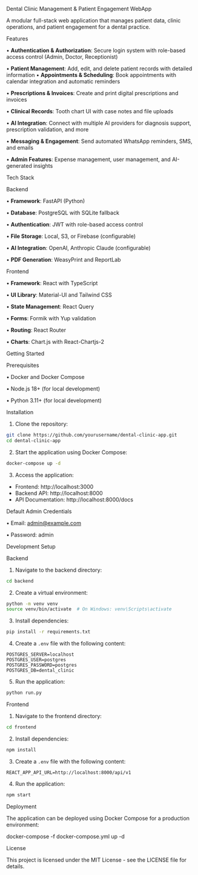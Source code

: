 Dental Clinic Management & Patient Engagement WebApp

A modular full-stack web application that manages patient data, clinic operations, and patient engagement for a dental practice.


Features

• **Authentication & Authorization**: Secure login system with role-based access control (Admin, Doctor, Receptionist)

• **Patient Management**: Add, edit, and delete patient records with detailed information
• **Appointments & Scheduling**: Book appointments with calendar integration and automatic reminders

• **Prescriptions & Invoices**: Create and print digital prescriptions and invoices

• **Clinical Records**: Tooth chart UI with case notes and file uploads

• **AI Integration**: Connect with multiple AI providers for diagnosis support, prescription validation, and more

• **Messaging & Engagement**: Send automated WhatsApp reminders, SMS, and emails

• **Admin Features**: Expense management, user management, and AI-generated insights


Tech Stack

Backend

• **Framework**: FastAPI (Python)

• **Database**: PostgreSQL with SQLite fallback

• **Authentication**: JWT with role-based access control

• **File Storage**: Local, S3, or Firebase (configurable)

• **AI Integration**: OpenAI, Anthropic Claude (configurable)

• **PDF Generation**: WeasyPrint and ReportLab


Frontend

• **Framework**: React with TypeScript

• **UI Library**: Material-UI and Tailwind CSS

• **State Management**: React Query

• **Forms**: Formik with Yup validation

• **Routing**: React Router

• **Charts**: Chart.js with React-Chartjs-2


Getting Started

Prerequisites

• Docker and Docker Compose

• Node.js 18+ (for local development)

• Python 3.11+ (for local development)


Installation

1. Clone the repository:
```bash
git clone https://github.com/yourusername/dental-clinic-app.git
cd dental-clinic-app
```

2. Start the application using Docker Compose:
```bash
docker-compose up -d
```

3. Access the application:
- Frontend: http://localhost:3000
- Backend API: http://localhost:8000
- API Documentation: http://localhost:8000/docs


Default Admin Credentials

• Email: admin@example.com

• Password: admin


Development Setup

Backend
1. Navigate to the backend directory:
```bash
cd backend
```

2. Create a virtual environment:
```bash
python -m venv venv
source venv/bin/activate  # On Windows: venv\Scripts\activate
```

3. Install dependencies:
```bash
pip install -r requirements.txt
```

4. Create a `.env` file with the following content:
```
POSTGRES_SERVER=localhost
POSTGRES_USER=postgres
POSTGRES_PASSWORD=postgres
POSTGRES_DB=dental_clinic
```

5. Run the application:
```bash
python run.py
```


Frontend
1. Navigate to the frontend directory:
```bash
cd frontend
```

2. Install dependencies:
```bash
npm install
```

3. Create a `.env` file with the following content:
```
REACT_APP_API_URL=http://localhost:8000/api/v1
```

4. Run the application:
```bash
npm start
```


Deployment

The application can be deployed using Docker Compose for a production environment:


docker-compose -f docker-compose.yml up -d


License

This project is licensed under the MIT License - see the LICENSE file for details.
